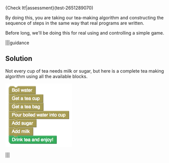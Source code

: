 
{Check It!|assessment}(test-2651289070)

By doing this, you are taking our tea-making algorithm and constructing the sequence of steps in the same way that real programs are written.

Before long, we'll be doing this for real using and controlling a simple game.

|||guidance

## Solution

Not every cup of tea needs milk or sugar, but here is a complete tea making algorithm using all the available blocks.

![](.guides/img/your-own-program.png)

|||
